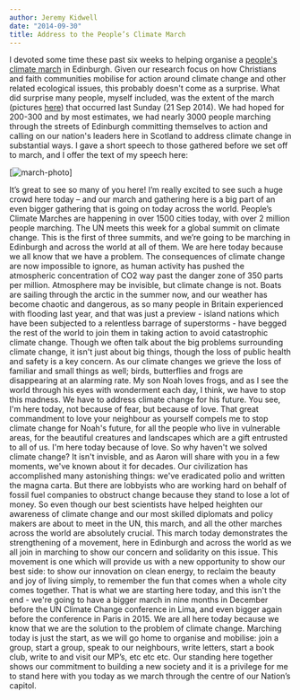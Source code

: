```yaml
---
author: Jeremy Kidwell
date: "2014-09-30"
title: Address to the People’s Climate March
---
```


I devoted some time these past six weeks to helping organise a <a href="http://peoplesclimate.org/" target="_blank">people's climate march</a> in Edinburgh. Given our research focus on how Christians and faith communities mobilise for action around climate change and other related ecological issues, this probably doesn't come as a surprise. What did surprise many people, myself included, was the extent of the march (pictures <a href="https://www.flickr.com/groups/2747585@N23/pool" target="_blank">here</a>) that occurred last Sunday (21 Sep 2014). We had hoped for 200-300 and by most estimates, we had nearly 3000 people marching through the streets of Edinburgh committing themselves to action and calling on our nation's leaders here in Scotland to address climate change in substantial ways. I gave a short speech to those gathered before we set off to march, and I offer the text of my speech here:

[![march-photo](images/climate_march.jpg "My address")]

It’s great to see so many of you here! I’m really excited to see such a huge crowd here today – and our march and gathering here is a big part of an even bigger gathering that is going on today across the world. People’s Climate Marches are happening in over 1500 cities today, with over 2 million people marching. The UN meets this week for a global summit on climate change. This is the first of three summits, and we’re going to be marching in Edinburgh and across the world at all of them. We are here today because we all know that we have a problem. The consequences of climate change are now impossible to ignore, as human activity has pushed the atmospheric concentration of CO2 way past the danger zone of 350 parts per million. Atmosphere may be invisible, but climate change is not. Boats are sailing through the arctic in the summer now, and our weather has become chaotic and dangerous, as so many people in Britain experienced with flooding last year, and that was just a preview - island nations which have been subjected to a relentless barrage of superstorms - have begged the rest of the world to join them in taking action to avoid catastrophic climate change. Though we often talk about the big problems surrounding climate change, it isn't just about big things, though the loss of public health and safety is a key concern. As our climate changes we grieve the loss of familiar and small things as well; birds, butterflies and frogs are disappearing at an alarming rate. My son Noah loves frogs, and as I see the world through his eyes with wonderment each day, I think, we have to stop this madness. We have to address climate change for his future. You see, I'm here today, not because of fear, but because of love. That great commandment to love your neighbour as yourself compels me to stop climate change for Noah's future, for all the people who live in vulnerable areas, for the beautiful creatures and landscapes which are a gift entrusted to all of us. I'm here today because of love. So why haven't we solved climate change? It isn't invisble, and as Aaron will share with you in a few moments, we've known about it for decades. Our civilization has accomplished many astonishing things: we've eradicated polio and written the magna carta. But there are lobbyists who are working hard on behalf of fossil fuel companies to obstruct change because they stand to lose a lot of money. So even though our best scientists have helped heighten our awareness of climate change and our most skilled diplomats and policy makers are about to meet in the UN, this march, and all the other marches across the world are absolutely crucial. This march today demonstrates the strengthening of a movement, here in Edinburgh and across the world as we all join in marching to show our concern and solidarity on this issue. This movement is one which will provide us with a new opportunity to show our best side: to show our innovation on clean energy, to reclaim the beauty and joy of living simply, to remember the fun that comes when a whole city comes together. That is what we are starting here today, and this isn't the end - we're going to have a bigger march in nine months in December before the UN Climate Change conference in Lima, and even bigger again before the conference in Paris in 2015. We are all here today because we know that we are the solution to the problem of climate change. Marching today is just the start, as we will go home to organise and mobilise: join a group, start a group, speak to our neighbours, write letters, start a book club, write to and visit our MP’s, etc etc etc. Our standing here together shows our commitment to building a new society and it is a privilege for me to stand here with you today as we march through the centre of our Nation’s capitol.